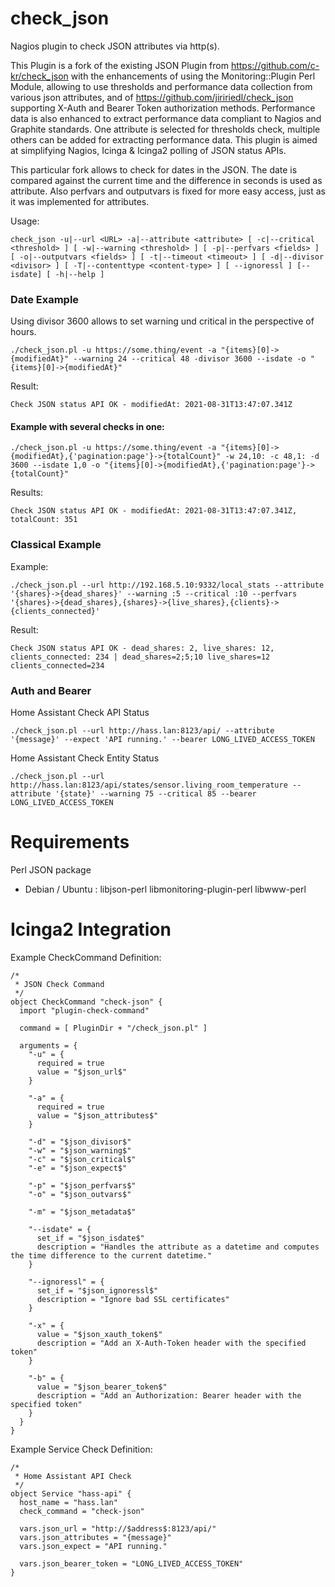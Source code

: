 check_json
==========

Nagios plugin to check JSON attributes via http(s).

This Plugin is a fork of the existing JSON Plugin from https://github.com/c-kr/check_json with the enhancements of using the Monitoring::Plugin Perl Module, allowing to use thresholds and performance data collection from various json attributes, and of https://github.com/jiririedl/check_json supporting X-Auth and Bearer Token authorization methods. Performance data is also enhanced to extract performance data compliant to Nagios and Graphite standards. One attribute is selected for thresholds check, multiple others can be added for extracting performance data. This plugin is aimed at simplifying Nagios, Icinga & Icinga2 polling of JSON status APIs.

This particular fork allows to check for dates in the JSON. The date is compared against the current time and the difference in seconds is used as attribute.
Also perfvars and outputvars is fixed for more easy access, just as it was implemented for attributes.

Usage: 
```
check_json -u|--url <URL> -a|--attribute <attribute> [ -c|--critical <threshold> ] [ -w|--warning <threshold> ] [ -p|--perfvars <fields> ] [ -o|--outputvars <fields> ] [ -t|--timeout <timeout> ] [ -d|--divisor <divisor> ] [ -T|--contenttype <content-type> ] [ --ignoressl ] [--isdate] [ -h|--help ]
```

### Date Example
Using divisor 3600 allows to set warning und critical in the perspective of hours.
```
./check_json.pl -u https://some.thing/event -a "{items}[0]->{modifiedAt}" --warning 24 --critical 48 -divisor 3600 --isdate -o "{items}[0]->{modifiedAt}"
```
Result:
```
Check JSON status API OK - modifiedAt: 2021-08-31T13:47:07.341Z
```

#### Example with several checks in one:
```
./check_json.pl -u https://some.thing/event -a "{items}[0]->{modifiedAt},{'pagination:page'}->{totalCount}" -w 24,10: -c 48,1: -d 3600 --isdate 1,0 -o "{items}[0]->{modifiedAt},{'pagination:page'}->{totalCount}"
```
Results:
```
Check JSON status API OK - modifiedAt: 2021-08-31T13:47:07.341Z, totalCount: 351
```

### Classical Example

Example: 
```
./check_json.pl --url http://192.168.5.10:9332/local_stats --attribute '{shares}->{dead_shares}' --warning :5 --critical :10 --perfvars '{shares}->{dead_shares},{shares}->{live_shares},{clients}->{clients_connected}'
```

Result:
```
Check JSON status API OK - dead_shares: 2, live_shares: 12, clients_connected: 234 | dead_shares=2;5;10 live_shares=12 clients_connected=234
```

### Auth and Bearer

Home Assistant Check API Status
```
./check_json.pl --url http://hass.lan:8123/api/ --attribute '{message}' --expect 'API running.' --bearer LONG_LIVED_ACCESS_TOKEN
```

Home Assistant Check Entity Status
```
./check_json.pl --url http://hass.lan:8123/api/states/sensor.living_room_temperature --attribute '{state}' --warning 75 --critical 85 --bearer LONG_LIVED_ACCESS_TOKEN
```

Requirements
============

Perl JSON package

* Debian / Ubuntu : libjson-perl libmonitoring-plugin-perl libwww-perl

Icinga2 Integration
===================

Example CheckCommand Definition:
```
/*
 * JSON Check Command
 */
object CheckCommand "check-json" {
  import "plugin-check-command"

  command = [ PluginDir + "/check_json.pl" ]

  arguments = {
    "-u" = {
      required = true
      value = "$json_url$"
    }
    
    "-a" = {
      required = true
      value = "$json_attributes$"
    }

    "-d" = "$json_divisor$"
    "-w" = "$json_warning$"
    "-c" = "$json_critical$"
    "-e" = "$json_expect$"

    "-p" = "$json_perfvars$"
    "-o" = "$json_outvars$"

    "-m" = "$json_metadata$"

    "--isdate" = {
      set_if = "$json_isdate$"
      description = "Handles the attribute as a datetime and computes the time difference to the current datetime."
    }

    "--ignoressl" = {
      set_if = "$json_ignoressl$"
      description = "Ignore bad SSL certificates"
    }

    "-x" = {
      value = "$json_xauth_token$"
      description = "Add an X-Auth-Token header with the specified token"
    }

    "-b" = {
      value = "$json_bearer_token$"
      description = "Add an Authorization: Bearer header with the specified token"
    }
  }
}
```

Example Service Check Definition:
```
/*
 * Home Assistant API Check
 */
object Service "hass-api" {
  host_name = "hass.lan"
  check_command = "check-json"
  
  vars.json_url = "http://$address$:8123/api/"
  vars.json_attributes = "{message}"
  vars.json_expect = "API running."

  vars.json_bearer_token = "LONG_LIVED_ACCESS_TOKEN"
}
```